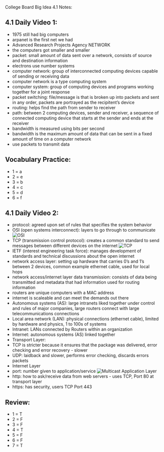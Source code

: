 College Board Big Idea 4.1 Notes:  

## 4.1 Daily Video 1: 

- 1975 still had big computers 
- arpanet is the first net we had 
- Advanced Research Projects Agency NETWORK
- the computers got smaller and smaller 
- packet: small amount of data sent over a network, consists of source and destination information 
- electrons use number systems 
- computer network: group of interconnected computing devices capable of sending or receiving data 
- computer network is a type computing system 
- computer system: group of computing devices and programs working together for a joint response 
- packet switching: file/message is that is broken up into packets and sent in any order, packets are portrayed as the recipitent’s device 
- routing: helps find the path from sender to receiver 
- path: between 2 computing devices, sender and receiver, a sequence of connected computing device that starts at the sender and ends at the receiver 
- bandwidth is measured using bits per second 
- bandwidth is the maximum amount of data that can be sent in a fixed amount of time on a computer network 
- use packets to transmit data 

## Vocabulary Practice: 
- 1 = a
- 2 = e
- 3 = b
- 4 = c
- 5 = d 
- 6 = f 

## 4.1 Daily Video 2: 

- protocol: agreed upon set of rules that specifies the system behavior 
- OSI (open systems interconnect): layers to go through to communicate 
![OSI](https://cdn.discordapp.com/attachments/702253958688800840/1031488238805844098/APPLICATION.png)
- TCP (transmission control protocol): creates a common standard to send messages between different devices on the internet 
![TCP](https://cdn.discordapp.com/attachments/702253958688800840/1031488239200124998/APPLICATION.png)
- IETF (interest engineering task force): manages development of standards and technical discussions about the open internet 
- network access layer: setting up hardware that carries 0’s and 1’s between 2 devices, common example ethernet cable, used for local hops
- network access/internet layer data transmission: consists of data being transmitted and metadata that had information used for routing information 
- routers are unique computers with a MAC address 
- internet is scaleable and can meet the demands out there 
- Autonomous systems (AS): large intranets liked together under control and rules of major companies, large routers connect with large telecommunications connections 
- Local area network (LAN): physical connections (ethernet cable), limited by hardware and physics, 1 to 100s of systems 
- Intranet: LANs connected by Routers within an organization 
- Internet: autonomous systems (AS) linked together 
- Transport Layer: 
- TCP is stricter because it ensures that the package was delivered, error checking and error recovery - slower 
- UDP: laidback and slower, performs error checking, discards errors packets 
- Internet Layer 
- port: number given to application/service 
![Multicast](https://cdn.discordapp.com/attachments/702253958688800840/1031488239736995861/multicast.png)
Application Layer
- http: how to ask/receive data from web servers - uses TCP, Port 80 at transport layer 
- https: has security, users TCP Port 443 

## Review: 
- 1 = T
- 2 = F
- 3 = F
- 4 = T
- 5 = F
- 6 = F
- 7 = T
